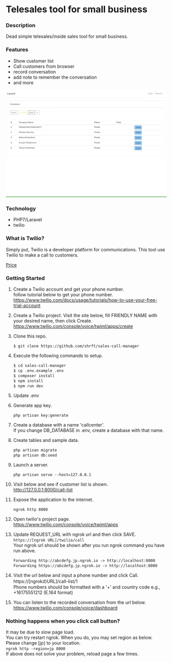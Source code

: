 # Telesales tool for small business

### Description
Dead simple telesales/inside sales tool for small business.


### Features
- Show customer list
- Call customers from browser
- record conversation
- add note to remember the conversation 
- and more

![screenshot](./doc/images/callcenter.gif)

### Technology
- PHP7/Laravel
- twilio 

### What is Twilio?
Simply put, Twilio is a developer platform for communications. 
This tool use Twilio to make a call to customers.

[Price](https://www.twilio.com/voice/pricing/us)    


### Getting Started

1. Create a Twilio account and get your phone number.    
follow tutorial below to get your phone number.  
https://www.twilio.com/docs/usage/tutorials/how-to-use-your-free-trial-account

2. Create a Twilio project. 
Visit the site below, fill FRIENDLY NAME  with your desired name, then click Create.
https://www.twilio.com/console/voice/twiml/apps/create

2. Clone this repo.
    ```
    $ git clone https://github.com/shrft/sales-call-manager
    ```

3. Execute the following commands to setup.
    ```
    $ cd sales-call-manager
    $ cp .env.example .env
    $ composer install
    $ npm install
    $ npm run dev
    ```

4. Update .env     

7. Generate app key.
    ```
    php artisan key:generate
    ```
5. Create a database with a name 'callcenter'.    
If you change DB_DATABASE in .env, create a database with that name.

6. Create tables and sample data.
    ```
    php artisan migrate
    php artisan db:seed
    ```
7. Launch a server.
    ```
    php artisan serve --host=127.0.0.1
    ```
8. Visit below and see if customer list is shown.    
http://127.0.0.1:8000/call-list
9. Expose the application to the internet.
    ```
    ngrok http 8000
    ```

10. Open twilio's project page.    
https://www.twilio.com/console/voice/twiml/apps
11. Update REQUEST_URL with ngrok url and then click SAVE.    
 `https://[ngrok URL]/twilio/call`    
 Your ngrok url should be shown after you run ngrok command you have run above.
    ```
    Forwarding http://abcdefg.jp.ngrok.io -> http://localhost:8000 
    Forwarding https://abcdefg.jp.ngrok.io -> http://localhost:8000 
    ```

12. Visit the url below and input a phone number and click Call.    
https://[ngrokのURL]/call-list/1    
Phone numbers should be formatted with a '+' and country code e.g., +16175551212 (E.164 format)

13. You can listen to the recorded conversation from the url below.    
https://www.twilio.com/console/voice/dashboard


### Nothing happens when you click call button?
It may be due to slow page load.    
You can try restart ngrok. When you do, you may set region as below.    
Please change [jp] to your location.    
```ngrok http -region=jp 8000```    
If above does not solve your problem, reload page a few times.